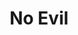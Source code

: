 ---
title: No Evil
genre: Horror/Surreal
summary: A short experimental tryptich using the tenants of the adage "Hear No Evil, See No Evil, Speak No Evil" to illustraate different demons we all face, from addiction to self doubt. <br> Part 1 ~ See-Food - Your eyes are bigger than your stomach. <br> Part 2 ~ Hearsay - Don't let the haters get you down. <br> Part 3 ~ SpeakEasy - What would you do for a drink?
poster: /assets/images/noevil/noevilposter.png
cast-members:
- name: Sophia Peaslee
  role: Eyeless woman, Mouthless woman
- name: Daniel Peaslee
  role: Agitated Man
crew-members:
- name: Sophia Peaslee
  role: Writer and Director
- name: Daniel Peaslee
  role: Director of Photography
- name: Rosalia Peaslee
  role: Assistant Production Design
title-style: blackdog-title
genre-stye: blackdog-genre
style: blackdog
background-color: black
subtitle-style: blackdog-subtitle
genre-style: blackdog-genre
nav-style: kima-visability
div-style: kima-wrapper
layout: movie
behind-the-scenes-photos:
- image:  https://sassyspaceman.s3.amazonaws.com/attachements-7/400DD60F-12DB-4EFB-AFC8-5845E9F1EF08.JPG
  title: On Set
  caption: Chili supervising the set
- image: https://sassyspaceman.s3.amazonaws.com/attachements-7/FD9B5403-5B2B-49AC-8D8A-0B5EDE501C79.JPG
  title: Fabrication
  caption: Painting the eyeballs
- image: https://sassyspaceman.s3.amazonaws.com/attachements-7/IMG_0981.jpg
  title: Fabrication
  caption: Making the eye prosthetics
- image: https://sassyspaceman.s3.amazonaws.com/attachements-7/IMG_0993.jpg
  title: Fabrication
  caption: Making the jaw prop
- image: https://sassyspaceman.s3.amazonaws.com/attachements-7/IMG_0996.jpg
  title: Fabrication
  caption: A collection of silicone prosthetics
- image: https://sassyspaceman.s3.amazonaws.com/attachements-7/IMG_1002.jpg
  title: Fabrication
  caption: Tounge prosthetics
- image: https://sassyspaceman.s3.amazonaws.com/attachements-7/IMG_1004.jpg
  title: Fabrication
  caption: A larynx
- image: https://sassyspaceman.s3.amazonaws.com/attachements-7/IMG_1008.jpg
  title: Fabrication
  caption: Painting Station
- image: https://sassyspaceman.s3.amazonaws.com/attachements-7/IMG_1037.jpg
  title: Fabrication
  caption: Painted skin drying
- image: https://sassyspaceman.s3.amazonaws.com/attachements-7/IMG_1133.jph
  title: Set Dressing
  caption: Plated Eyeballs
- image: https://sassyspaceman.s3.amazonaws.com/attachements-7/IMG_1134.jpg
  title: Set Dressing
  caption: Making eye tissue
- image: https://sassyspaceman.s3.amazonaws.com/attachements-7/IMG_1141.jpg
  title: Action
  caption: An eye on you
- image: https://sassyspaceman.s3.amazonaws.com/attachements-7/IMG_1147.jpg
  title: Action
  caption: Hearsay filming
- image: https://sassyspaceman.s3.amazonaws.com/attachements-7/IMG_1148.jpg
  title: Action
  caption: Hearsay Film
- image: https://sassyspaceman.s3.amazonaws.com/attachements-7/IMG_1170.jpg
  title: On Set
  caption: First look for Speakeasy
- image: https://sassyspaceman.s3.amazonaws.com/attachements-7/IMG_2086.jpg
  title: Action
  caption: Dinner Scene in See-food
- image: https://sassyspaceman.s3.amazonaws.com/attachements-7/IMG_2106.jpg
  title: On Set
  caption: Getting the shot lined up
- image: https://sassyspaceman.s3.amazonaws.com/attachements-7/IMG_2115.jpg
  title: On Set
  caption: Glazing the Eyeballs
- image: https://sassyspaceman.s3.amazonaws.com/attachements-7/IMG_2126.jpg
  title: Fabrication
  caption: Making the throat
- image: https://sassyspaceman.s3.amazonaws.com/attachements-7/IMG_2131.jpg
  title: On Set
  caption: Last minute touchups
- image: https://sassyspaceman.s3.amazonaws.com/attachements-7/IMG_2134.jpg
  title: On Set
  caption: Chili still diligently supervising
- image: https://sassyspaceman.s3.amazonaws.com/attachements-7/IMG_2142.jpg
  title: On Set 
  caption: I may have gone a bit far in a few places
- image: https://sassyspaceman.s3.amazonaws.com/attachements-7/IMG_2147.jpg
  title: On Set
  caption: The final mess
- image: https://sassyspaceman.s3.amazonaws.com/attachements-7/IMG_3170.jpg
  title: On Set
  caption: Second Look for Speakeasy
- image: https://sassyspaceman.s3.amazonaws.com/attachements-7/IMG_3178.jpg
  title: On Set
  caption: On screen

---